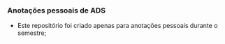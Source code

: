 ### Anotações pessoais de ADS

- Este repositório foi criado apenas para anotações pessoais durante o semestre;